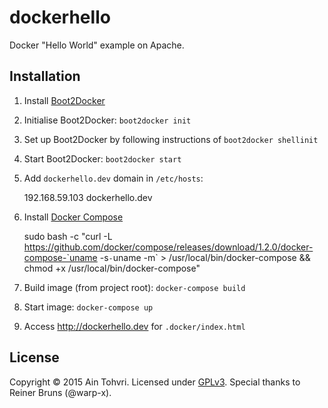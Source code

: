 # dockerhello

Docker "Hello World" example on Apache.

## Installation

1. Install [Boot2Docker](http://boot2docker.io)
2. Initialise Boot2Docker: `boot2docker init`
3. Set up Boot2Docker by following instructions of `boot2docker shellinit`
4. Start Boot2Docker: `boot2docker start`
4. Add `dockerhello.dev` domain in `/etc/hosts`:

    192.168.59.103 dockerhello.dev

5. Install [Docker Compose](https://docs.docker.com/compose/)

    sudo bash -c "curl -L https://github.com/docker/compose/releases/download/1.2.0/docker-compose-`uname -s`-`uname -m` > /usr/local/bin/docker-compose && chmod +x /usr/local/bin/docker-compose"

6. Build image (from project root): `docker-compose build`
7. Start image: `docker-compose up`
8. Access http://dockerhello.dev for `.docker/index.html`

## License

Copyright © 2015 Ain Tohvri. Licensed under [GPLv3](LICENSE).
Special thanks to Reiner Bruns (@warp-x).